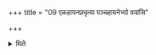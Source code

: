 +++
title = "09 एकहायनप्रभृत्या पञ्चहायनेभ्यो वयांसि"

+++

<details><summary>थिते</summary>

एकहायनप्रभृत्या पञ्चहायनेभ्यो वयांसि ९
</details>

